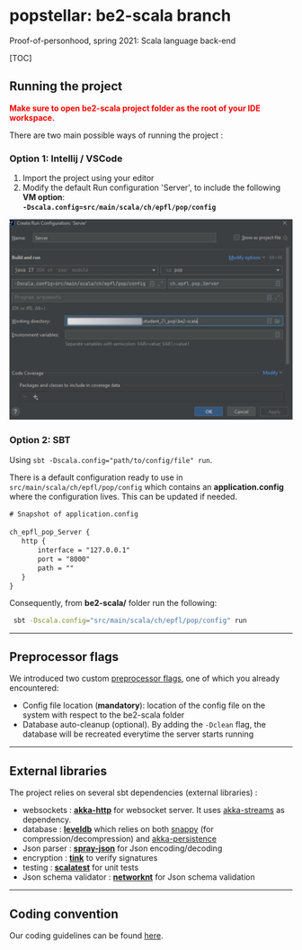 # popstellar: be2-scala branch
Proof-of-personhood, spring 2021: Scala language back-end

[TOC]

## Running the project
<span style="color:red;font-weight:bold">
Make sure to open be2-scala project folder as the root of your IDE workspace.
</span>



There are two main possible ways of running the project :

### Option 1: Intellij / VSCode

1. Import the project using your editor
2. Modify the default  Run configuration 'Server', to include the following __VM option__: <br>
__```-Dscala.config=src/main/scala/ch/epfl/pop/config```__

![](docs/images/intellij-vm.png)

### Option 2: SBT
Using `sbt -Dscala.config="path/to/config/file" run`.

 There is a default configuration ready to use in `src/main/scala/ch/epfl/pop/config` which contains an __application.config__ where the configuration lives. This can be updated if needed.
 ```apacheconf
# Snapshot of application.config

ch_epfl_pop_Server {
	http {
		interface = "127.0.0.1"
		port = "8000"
		path = ""
	}
}
 ```
Consequently, from **be2-scala/** folder run the following:
```bash
 sbt -Dscala.config="src/main/scala/ch/epfl/pop/config" run
```

---



## Preprocessor flags

We introduced two custom [preprocessor flags](https://gcc.gnu.org/onlinedocs/gcc/Preprocessor-Options.html), one of which you already encountered:

- Config file location (**mandatory**): location of the config file on the system with respect to the be2-scala folder
- Database auto-cleanup (optional). By adding the `-Dclean` flag, the database will be recreated everytime the server starts running

---



## External libraries

The project relies on several sbt dependencies (external libraries) :

- websockets : [**akka-http**](https://doc.akka.io/docs/akka-http/current/introduction.html) for websocket server. It uses [akka-streams](https://doc.akka.io/docs/akka/current/stream/index.html) as dependency.
- database : [**leveldb**](https://github.com/codeborui/leveldb-scala) which relies on both [snappy](https://search.maven.org/artifact/org.xerial.snappy/snappy-java/1.1.7.3/jar) (for compression/decompression) and [akka-persistence](https://doc.akka.io/docs/akka/current/persistence.html)
- Json parser : [**spray-json**](https://github.com/spray/spray-json) for Json encoding/decoding
- encryption : [**tink**](https://github.com/google/tink/blob/master/docs/JAVA-HOWTO.md) to verify signatures
- testing : [**scalatest**](https://www.scalatest.org/) for unit tests
- Json schema validator : [**networknt**](https://github.com/networknt/json-schema-validator) for Json schema validation

---



## Coding convention

Our coding guidelines can be found [here](https://docs.scala-lang.org/style/).
